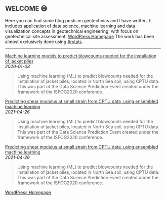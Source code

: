 <h2 style="color:#2F2F2F;">WELCOME 😄</h2>

Here you can find some blog posts on geotechnics and I have written. It includes application of data science, machine learning and data visualization concepts in geotechnical engineering, with focus on geotechnical site assessment. <a href="https://www.r-project.org/" target="_blank">WordPress Homepage</a> The work has been almost exclusively done using [<font color="#2F2F2F">#rstats</font>](https://www.r-project.org/).
<br/>
<hr>    

[<font color="#2F2F2F">Machine learning models to predict blowcounts needed for the installation of jacket piles</font>](https://erdirstats.github.io/isfog-2020-final.html "Link for full article")  
_2020-01-08_  
> Using machine learning (ML) to predict blowcounts needed for the installation of jacket piles, located in North Sea soil, using CPTU data. This was part of the Data Science Prediction Event created under the framework of the ISFOG2020 conference.  

[<font color="#2F2F2F">Predicting shear modulus at small strain from CPTU data, using ensembled machine learning</font>](https://erdirstats.github.io/small-strain-stiffness-final-02.html "Link for full article")  
_2021-04-26_  
> Using machine learning (ML) to predict blowcounts needed for the installation of jacket piles, located in North Sea soil, using CPTU data. This was part of the Data Science Prediction Event created under the framework of the ISFOG2020 conference.  

<a style="color:#2F2F2F;" href="https://erdirstats.github.io/small-strain-stiffness-final-02.html" target="_blank">Predicting shear modulus at small strain from CPTU data, using ensembled machine learning</a>  
_2021-04-26_  
> Using machine learning (ML) to predict blowcounts needed for the installation of jacket piles, located in North Sea soil, using CPTU data. This was part of the Data Science Prediction Event created under the framework of the ISFOG2020 conference.  

<a href="https://www.r-project.org/" target="_blank">WordPress Homepage</a> 
